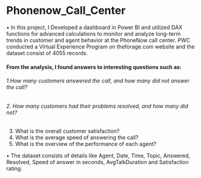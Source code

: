 # Phonenow_Call_Center
•  In this project, I Developed a dashboard in Power BI and utilized DAX functions for advanced calculations to monitor and analyze long-term trends in customer and agent behavior at the PhoneNow call center. PWC conducted a Virtual Experience Program on theforage.com website and the dataset consist of 4055 records.

#### From the analysis, I found answers to interesting questions such as:

###### 1.How many customers answered the call, and how many did not answer the call?
###### 2. How many customers had their problems resolved, and how many did not?
3. What is the overall customer satisfaction?
4. What is the average speed of answering the call?
5. What is the overview of the performance of each agent?

• The dataset consists of details like Agent, Date, Time, Topic, Answered, Resolved, Speed of answer in seconds, AvgTalkDuration and Satisfaction rating.
